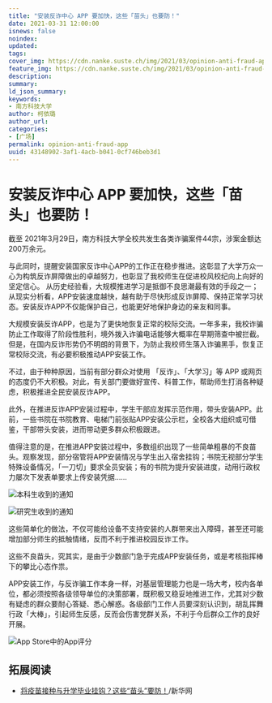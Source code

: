 ```yaml
---
title: "安装反诈中心 APP 要加快，这些「苗头」也要防！"
date: 2021-03-31 12:00:00
isnews: false
noindex:
updated:
tags:
cover_img: https://cdn.nanke.suste.ch/img/2021/03/opinion-anti-fraud-app/banner.png
feature_img: https://cdn.nanke.suste.ch/img/2021/03/opinion-anti-fraud-app/banner.png
description:
summary:
ld_json_summary:
keywords:
- 南方科技大学
author: 柯依璐
author_url:
categories:
- [广场]
permalink: opinion-anti-fraud-app
uuid: 43148902-3af1-4acb-b041-0cf746beb3d1
---
```

# 安装反诈中心 APP 要加快，这些「苗头」也要防！

截至 2021年3月29日，南方科技大学全校共发生各类诈骗案件44宗，涉案金额达200万余元。

与此同时，提醒安装国家反诈中心APP的工作正在稳步推进。这彰显了大学万众一心为构筑反诈屏障做出的卓越努力，也彰显了我校师生在促进校风校纪向上向好的坚定信心。
从历史经验看，大规模推进学习是抵御不良思潮最有效的手段之一；从现实分析看，APP安装速度越快，越有助于尽快形成反诈屏障、保持正常学习状态。安装反诈APP不仅能保护自己，也能更好地保护身边的亲友和同事。

大规模安装反诈APP，也是为了更快地恢复正常的校际交流。一年多来，我校诈骗防止工作取得了阶段性胜利，境外拨入诈骗电话能够大概率在早期筛查中被拦截。但是，在国内反诈形势仍不明朗的背景下，为防止我校师生落入诈骗黑手，恢复正常校际交流，有必要积极推动APP安装工作。

不过，由于种种原因，当前有部分群众对使用 「反诈」、「大学习」等 APP 或网页的态度仍不大积极。对此，有关部门要做好宣传、科普工作，帮助师生打消各种疑虑，积极推进全民安装反诈APP。

此外，在推进反诈APP安装过程中，学生干部应发挥示范作用，带头安装APP。此前，一些书院在书院教育、电梯门前张贴APP安装公示栏，全校各大组织或可借鉴，干部带头安装，进而带动更多群众积极跟进。

值得注意的是，在推进APP安装过程中，多数组织出现了一些简单粗暴的不良苗头。观察发现，部分宿管将APP安装情况与学生出入宿舍挂钩；书院无视部分学生特殊设备情况，「一刀切」要求全员安装；有的书院为提升安装进度，动用行政权力屡次下发表单要求上传安装凭据……

![本科生收到的通知](https://cdn.nanke.suste.ch/img/2021/03/opinion-anti-fraud-app/announcement-ug.png)

![研究生收到的通知](https://cdn.nanke.suste.ch/img/2021/03/opinion-anti-fraud-app/announcement-pg.png)

这些简单化的做法，不仅可能给设备不支持安装的人群带来出入障碍，甚至还可能增加部分师生的抵触情绪，反而不利于推进校园反诈工作。

这些不良苗头，究其实，是由于少数部门急于完成APP安装任务，或是考核指挥棒下的攀比心态作祟。

APP安装工作，与反诈骗工作本身一样，对基层管理能力也是一场大考，校内各单位，都必须按照各级领导单位的决策部署，既积极又稳妥地推进工作，尤其对少数有疑虑的群众要耐心答疑、悉心解惑。各级部门工作人员要深刻认识到，胡乱挥舞行政「大棒」，引起师生反感，反而会伤害党群关系，不利于今后群众工作的良好开展。

![App Store中的App评分](https://cdn.nanke.suste.ch/img/2021/03/opinion-anti-fraud-app/rate.png)

## 拓展阅读

- [将疫苗接种与升学毕业挂钩？这些“苗头”要防！](http://www.xinhuanet.com/politics/2021-03/31/c_1127275605.htm)/新华网

